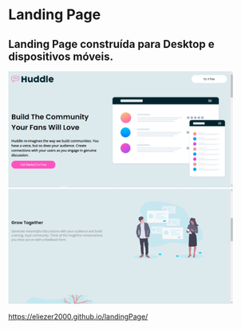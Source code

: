 # Landing Page 
## Landing Page construída para Desktop e dispositivos móveis.
 
 <div style="display: inline_block">
      <img width= 450px height= auto src="https://github.com/Eliezer2000/landingPage/blob/main/imgDeskop/InShot_20220404_171856325.jpg">
     <img width= 450px height= auto src="https://github.com/Eliezer2000/landingPage/blob/main/imgDeskop/InShot_20220404_172549578.jpg">
 </div>
 
 
 
 
 
 https://eliezer2000.github.io/landingPage/
 
